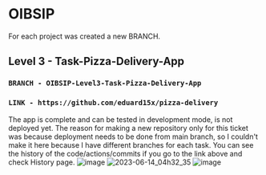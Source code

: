 # OIBSIP
For each project was created a new BRANCH.

## Level 3 - Task-Pizza-Delivery-App
### `BRANCH - OIBSIP-Level3-Task-Pizza-Delivery-App`
### `LINK - https://github.com/eduard15x/pizza-delivery`  

The app is complete and can be tested in development mode, is not deployed yet.
The reason for making a new repository only for this ticket was because deployment needs to be done from main branch, so I couldn't make it here because I have different branches for each task.
You can see the history of the code/actions/commits if you go to the link above and check History page. 
![image](https://github.com/eduard15x/OIBSIP/assets/89576994/d30fedbb-7e03-4d7e-85cf-6f3e8519994e)
![2023-06-14_04h32_35](https://github.com/eduard15x/OIBSIP/assets/89576994/c133138f-898f-41a6-97c7-dd4b9500b644)
![image](https://github.com/eduard15x/OIBSIP/assets/89576994/a506d0f1-63fc-4241-8885-f781b66d75d0)

